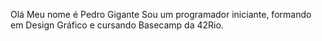 Olá Meu nome é Pedro Gigante
Sou um programador iniciante, formando em Design Gráfico e cursando Basecamp da 42Rio.


